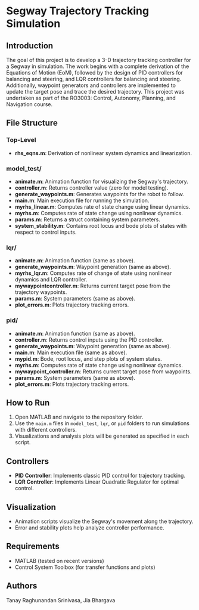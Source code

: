 # Segway Trajectory Tracking Simulation

## Introduction
The goal of this project is to develop a 3-D trajectory tracking controller for a Segway in simulation. The work begins with a complete derivation of the Equations of Motion (EoM), followed by the design of PID controllers for balancing and steering, and LQR controllers for balancing and steering. Additionally, waypoint generators and controllers are implemented to update the target pose and trace the desired trajectory. This project was undertaken as part of the RO3003: Control, Autonomy, Planning, and Navigation course.

## File Structure

### Top-Level
- **rhs_eqns.m**: Derivation of nonlinear system dynamics and linearization.

### model_test/
- **animate.m**: Animation function for visualizing the Segway's trajectory.
- **controller.m**: Returns controller value (zero for model testing).
- **generate_waypoints.m**: Generates waypoints for the robot to follow.
- **main.m**: Main execution file for running the simulation.
- **myrhs_linear.m**: Computes rate of state change using linear dynamics.
- **myrhs.m**: Computes rate of state change using nonlinear dynamics.
- **params.m**: Returns a struct containing system parameters.
- **system_stability.m**: Contains root locus and bode plots of states with respect to control inputs.

### lqr/
- **animate.m**: Animation function (same as above).
- **generate_waypoints.m**: Waypoint generation (same as above).
- **myrhs_lqr.m**: Computes rate of change of state using nonlinear dynamics and LQR controller.
- **mywaypointcontroller.m**: Returns current target pose from the trajectory waypoints.
- **params.m**: System parameters (same as above).
- **plot_errors.m**: Plots trajectory tracking errors.

### pid/
- **animate.m**: Animation function (same as above).
- **controller.m**: Returns control inputs using the PID controller.
- **generate_waypoints.m**: Waypoint generation (same as above).
- **main.m**: Main execution file (same as above).
- **mypid.m**: Bode, root locus, and step plots of system states.
- **myrhs.m**: Computes rate of state change using nonlinear dynamics.
- **mywaypoint_controller.m**: Returns current target pose from waypoints.
- **params.m**: System parameters (same as above).
- **plot_errors.m**: Plots trajectory tracking errors.

## How to Run
1. Open MATLAB and navigate to the repository folder.
2. Use the `main.m` files in `model_test`, `lqr`, or `pid` folders to run simulations with different controllers.
3. Visualizations and analysis plots will be generated as specified in each script.

## Controllers
- **PID Controller**: Implements classic PID control for trajectory tracking.
- **LQR Controller**: Implements Linear Quadratic Regulator for optimal control.

## Visualization
- Animation scripts visualize the Segway's movement along the trajectory.
- Error and stability plots help analyze controller performance.

## Requirements
- MATLAB (tested on recent versions)
- Control System Toolbox (for transfer functions and plots)

## Authors
Tanay Raghunandan Srinivasa, Jia Bhargava
